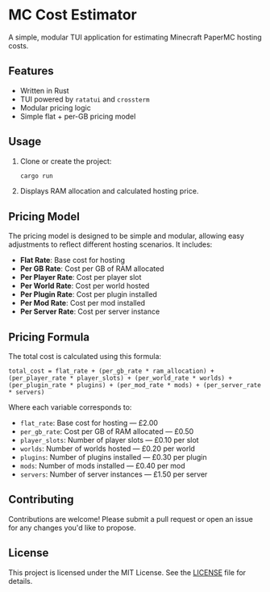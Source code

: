 # MC Cost Estimator

A simple, modular TUI application for estimating Minecraft PaperMC hosting costs.

## Features

- Written in Rust
- TUI powered by `ratatui` and `crossterm`
- Modular pricing logic
- Simple flat + per-GB pricing model

## Usage

1. Clone or create the project:

   ```sh
   cargo run
   ```

2. Displays RAM allocation and calculated hosting price.

## Pricing Model

The pricing model is designed to be simple and modular, allowing easy adjustments to reflect different hosting scenarios. It includes:

- **Flat Rate**: Base cost for hosting
- **Per GB Rate**: Cost per GB of RAM allocated
- **Per Player Rate**: Cost per player slot
- **Per World Rate**: Cost per world hosted
- **Per Plugin Rate**: Cost per plugin installed
- **Per Mod Rate**: Cost per mod installed
- **Per Server Rate**: Cost per server instance

## Pricing Formula

The total cost is calculated using this formula:

```
total_cost = flat_rate + (per_gb_rate * ram_allocation) + (per_player_rate * player_slots) + (per_world_rate * worlds) + (per_plugin_rate * plugins) + (per_mod_rate * mods) + (per_server_rate * servers)
```

Where each variable corresponds to:

- `flat_rate`: Base cost for hosting — £2.00
- `per_gb_rate`: Cost per GB of RAM allocated — £0.50
- `player_slots`: Number of player slots — £0.10 per slot
- `worlds`: Number of worlds hosted — £0.20 per world
- `plugins`: Number of plugins installed — £0.30 per plugin
- `mods`: Number of mods installed — £0.40 per mod
- `servers`: Number of server instances — £1.50 per server

## Contributing

Contributions are welcome! Please submit a pull request or open an issue for any changes you'd like to propose.

## License

This project is licensed under the MIT License. See the [LICENSE](LICENSE) file for details.
